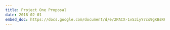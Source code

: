 ```yaml
---
title: Project One Proposal
date: 2018-02-01
embed_doc: https://docs.google.com/document/d/e/2PACX-1vS3iyY7cs9gKBsRRB6FzYXPZPaHjZWkVvUIiHNffCt2vv37tG2W3JsSgol7iUHoECn6Z8oeEjRaov0u/pub
---
```

